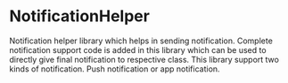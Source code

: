 # NotificationHelper
Notification helper library which helps in sending notification. 
Complete notification support code is added in this library which can be used to directly give final notification to respective class. 
This library support two kinds of notification. Push notification or app notification.
